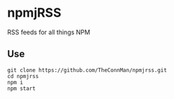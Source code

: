 # npmjRSS

RSS feeds for all things NPM

## Use

```
git clone https://github.com/TheConnMan/npmjrss.git
cd npmjrss
npm i
npm start
```

